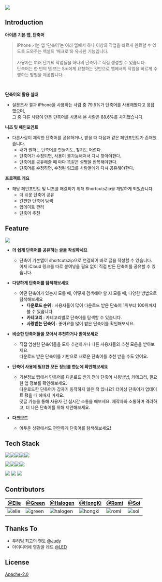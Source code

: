 <p>
  <a href = "https://apps.apple.com/app/shortcutszip/id6444001181">
    <img src = "https://user-images.githubusercontent.com/68676844/205000571-4c6ca3d8-e3cf-4277-ba06-322307c8a7e5.png">
  </a>
</p>

## Introduction
**아이폰 기본 앱, 단축어**
> iPhone 기본 앱 ‘단축어’는 여러 앱에서 하나 이상의 작업을 빠르게 완료할 수 있도록 도와주는 엑셀의 ‘매크로'와 유사한 기능입니다. <br><br>
사용자는 여러 단계의 작업들을 하나의 단축어로 직접 생성할 수 있습니다. <br>
단축어는 한 번의 탭 또는 Siri에게 요청하는 것만으로 앱에서의 작업을 빠르게 수행하는 방법을 제공합니다.

<br>

**단축어의 활용 실태**
- 설문조사 결과 iPhone을 사용하는 사람 중 79.5%가 단축어를 사용해봤다고 응답했으며,<br>그 중 다른 사람이 만든 단축어를 사용해 본 사람은 88.6%를 차지했습니다.


**니즈 및 페인포인트**
- 다른사람이 제작한 단축어를 공유하거나, 받을 때 다음과 같은 페인포인트가 존재했습니다.
  - 내가 원하는 단축어를 만들기도, 찾기도 어렵다.
  - 단축어가 수정되면, 사용이 불가능해져서 다시 찾아야한다.
  - 단축어를 공유해줄 때 마다 똑같은 설명을 반복해야한다.
  - 단축어를 수정하면, 수정된 링크를 사람들에게 다시 공유해야한다.


**프로젝트 개요**
- 해당 페인포인트 및 니즈를 해결하기 위해 ShortcutsZip을 개발하게 되었습니다.
  - 더 쉬운 단축어 공유
  - 간편한 단축어 탐색
  - 업데이트 관리
  - 단축어 추천

## Feature

<img src = "https://user-images.githubusercontent.com/68676844/204999568-afb23d9c-bb28-4e0e-9d47-2620a34930b3.png">



- **더 쉽게 단축어를 공유하는 글을 작성하세요**
  - 단축어 기본앱이 shortcutszip으로 연결되어 바로 글을 작성할 수 있습니다. <br>이제 iCloud 링크를 따로 붙여넣을 필요 없이 직접 만든 단축어를 공유할 수 있습니다.


- **다양하게 단축어를 탐색해보세요**
  - 어떤 단축어가 있는지 모를 때, 어떻게 검색해야 할 지 모를 때, 다양한 방법으로 탐색해보세요
    - **다운로드 순위** : 사용자들이 많이 다운로드 받은 단축어 1위부터 100위까지 볼 수 있습니다.
    - **카테고리** : 카테고리별로 단축어를 탐색할 수 있습니다.
    - **사랑받는 단축어** : 좋아요를 많이 받은 단축어를 확인해보세요.


- **비슷한 단축어들을 모아서 추천하거나 받아보세요**
  - 직접 엄선한 단축어들을 모아 추천하거나 다른 사용자들의 추천 모음을 받아보세요. <br>다운로드 받은 단축어를 기반으로 새로운 단축어를 추천 받을 수도 있어요.



- **단축어 사용에 필요한 모든 정보를 한눈에 확인해보세요**
  - 기본정보 탭에서 단축어를 다운로드 받기 전에 단축어 사용방법, 카테고리, 필요한 앱 정보를 확인해보세요.<br>다운로드한 단축어가 갑자기 동작하지 않은 적 있나요? 더이상 단축어가 업데이트 됐을 때 헤매지 마세요.<br>댓글 기능을 통해 사용자 간 실시간 소통을 해보세요. 제작자와 소통하며 격려하고, 더 나은 단축어를 위해 제안해보세요.



- **다크모드**
  - 어두운 상황에서도 편안하게 단축어를 탐색해보세요! 




## Tech Stack
<img src="https://img.shields.io/badge/Swift UI-F05138?style=for-the-badge&logo=Swift&logoColor=white"><img src="https://img.shields.io/badge/Navigation Stack-555555?style=for-the-flat&logo=Swift&logoColor=white"><img src="https://img.shields.io/badge/Share Extension-555555?style=for-the-flat&logo=Swift&logoColor=white"><img src="https://img.shields.io/badge/Background Tasks-555555?style=for-the-flat&logo=Swift&logoColor=white"><img src="https://img.shields.io/badge/Message UI-555555?style=for-the-flat&logo=Swift&logoColor=white">

<img src="https://img.shields.io/badge/Firebase-FFCA28?style=for-the-badge&logo=Firebase&logoColor=white"><img src="https://img.shields.io/badge/FirebaseCore-555555?style=for-the-flat&logo=Firebase&logoColor=white"><img src="https://img.shields.io/badge/FirebaseFirestore-555555?style=for-the-flat&logo=Firebase&logoColor=white"><img src="https://img.shields.io/badge/FirebaseAuth-555555?style=for-the-flat&logo=Firebase&logoColor=white">

<img src="https://img.shields.io/badge/Github-181717?style=for-the-badge&logo=GitHub&logoColor=white">

<img src="https://img.shields.io/badge/Notion-000000?style=for-the-badge&logo=Notion&logoColor=white">

<img src="https://img.shields.io/badge/Figma-F24E1E?style=for-the-badge&logo=Figma&logoColor=white">
 


## Contributors
[@Elie](https://www.github.com/JMM00) | [@Green](https://www.github.com/jim4020key) |   [@Halogen](https://www.github.com/HanGyengjun) |  [@HongKi](https://www.github.com/otoolz) | [@Romi](https://www.github.com/mxnxxii ) | [@Soi](https://www.github.com/JIWON1923) |
:---|:---|:---|:---|:---|:---
|![elie](https://user-images.githubusercontent.com/68676844/205005538-38658595-9627-4df2-80a5-bdcb6c93b18c.png)|![green](https://user-images.githubusercontent.com/68676844/205005410-a773b326-9c49-47ea-8313-24dc9822f6d6.png)|![halogen](https://user-images.githubusercontent.com/68676844/205005492-210bffd4-4a52-44c2-89ad-65c7c8b838c4.png)|![hongki](https://user-images.githubusercontent.com/68676844/205005435-fd4ccbea-41aa-434f-9889-84f93f988093.png)|![romi](https://user-images.githubusercontent.com/68676844/205005382-74f5b3a6-93a8-4f48-b70e-339f6867ddab.png)|![soi](https://user-images.githubusercontent.com/68676844/205079322-77590700-1f9c-4363-8c7e-33cb2eafa22e.png)


## Thanks To
- 우리팀 최고의 멘토 [@Judy](https://github.com/manju-minji)
- 아이디어에 영감을  레드 [@LED](https://github.com/sm-amoled)

## License

[Apache-2.0](https://choosealicense.com/licenses/apache-2.0/)




